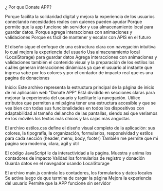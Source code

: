¿ Por que  Donate APP?

Porque facilita la solidaridad digital y mejora la experiencia 
de los usuarios conectando necesidades reales con quienes pueden ayudar
Porque permite que la app funcione sin servidor y usa almacenamiento
local para guardar datos. Porque agrega interacciones con animaciones y validaciones
Porque es fácil de mantener y escalar con APIS en el futuro
 
El diseño sigue el enfoque de una estructura clara con navegación intuitiva
lo cual mejora la experiencia del usuario 
Usa almacenamiento local (LocalStorage) para guardar datos
Agrega interacciones con animaciones y validaciones también el
contenido visual y la preparación de los estilos los cuáles generan
interacciones dinámicas ya que el usuario al instante que ingresa
sabe por los colores y por el contador de impacto real que es una pagina de donaciones

Inicio: Este archivo representa la estructura principal de la página de inicio
de mi aplicación web "Donate APP" 
Está dividido en secciones claras para mejorar la experiencia del usuario y
facilitarle la navegación. Utilice atributos que permiten a mi página tener una estructura accesible y que se vea bien con todas sus funcionalidades en todos los dispositivos con adaptabilidad al tamaño del ancho de las pantallas, siendo asi que 
veriamos en los móviles los textos más chicos y las cajas más angostas

El archivo estilos.css define el diseño visual completo de la aplicación:
sus colores, la tipografía, la organización, formularios, responsividad 
y estilos para cada sección (header, menu, body, footer)
También me permite que mi página sea moderna, clara, agil y útil

El código JavaScript le da interactividad a la página.
Muestra y anima los contadores de impacto
Validad los formularios de registro y donación
Guarda datos en el navegador usando LocalStorage

El archivo main.js controla los contadores, los formularios y datos locales
Se activa luego de que termina de cargar la página
Mejora la experiencia del usuario
Permite que la APP funcione sin servidor 


